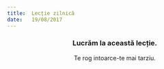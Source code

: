 ```yaml
---
title:  Lecție zilnică
date:   19/08/2017
---
```


### <center>Lucrăm la această lecție.</center>
<center>Te rog intoarce-te mai tarziu.</center>